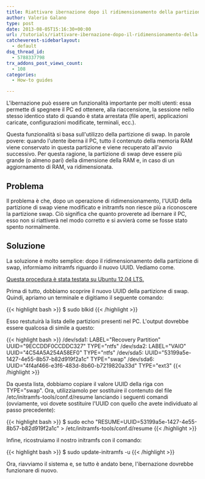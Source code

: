 ```yaml
---
title: Riattivare ibernazione dopo il ridimensionamento della partizione swap
author: Valerio Galano
type: post
date: 2013-08-05T15:16:30+00:00
url: /tutorials/riattivare-ibernazione-dopo-il-ridimensionamento-della-partizione-swap/
catcheverest-sidebarlayout:
  - default
dsq_thread_id:
  - 5788337798
trx_addons_post_views_count:
  - 108
categories:
  - How-to guides

---
```

L'ibernazione può essere un funzionalità importante per molti utenti: essa permette di spegnere il PC ed ottenere, alla riaccensione, la sessione nello stesso identico stato di quando è stata arrestata (file aperti, applicazioni caricate, configurazioni modificate, terminali, ecc.).

Questa funzionalità si basa sull'utilizzo della partizione di swap. In parole povere: quando l'utente iberna il PC, tutto il contenuto della memoria RAM viene conservato in questa partizione e viene recuperato all'avvio successivo. Per questa ragione, la partizione di swap deve essere più grande (o almeno pari) della dimensione della RAM e, in caso di un aggiornamento di RAM, va ridimensionata.

## Problema

Il problema è che, dopo un operazione di ridimensionamento, l'UUID della partizione di swap viene modificato e initramfs non riesce più a riconoscere la partizione swap. Ciò significa che quanto proverete ad ibernare il PC, esso non si riattiverà nel modo corretto e si avvierà come se fosse stato spento normalmente.

## Soluzione

La soluzione è molto semplice: dopo il ridimensionamento della partizione di swap, informiamo initramfs riguardo il nuovo UUID. Vediamo come.



<span style="text-decoration: underline;">Questa procedura è stata testata su Ubuntu 12.04 LTS.</span>

Prima di tutto, dobbiamo scoprire il nuovo UUID della partizione di swap. Quindi, apriamo un terminale e digitiamo il seguente comando:

{{< highlight bash >}}
$ sudo blkid
{{< /highlight >}}

Esso restutuirà la lista delle partizioni presenti nel PC. L'output dovrebbe essere qualcosa di simile a questo:

{{< highlight bash >}}
/dev/sda1: LABEL="Recovery Partition" UUID="9ECCDDF0CCDDC327" TYPE="ntfs" 
/dev/sda2: LABEL="VAIO" UUID="4C54A5A254A58EF0" TYPE="ntfs" 
/dev/sda5: UUID="53199a5e-1427-4e55-8b57-b82d919f2a1c" TYPE="swap" 
/dev/sda6: UUID="4f4af466-e3f6-483d-8b60-b7219820a33d" TYPE="ext3"
{{< /highlight >}}

Da questa lista, dobbiamo copiare il valore UUID della riga con TYPE="swap". Ora, utilizziamolo per sostituire il contenuto del file /etc/initramfs-tools/conf.d/resume lanciando i seguenti comandi (ovviamente, voi dovete sostituire l'UUID con quello che avete individuato al passo precedente):

{{< highlight bash >}}
$ sudo echo "RESUME=UUID=53199a5e-1427-4e55-8b57-b82d919f2a1c" > /etc/initramfs-tools/conf.d/resume
{{< /highlight >}}

Infine, ricostruiamo il nostro initramfs con il comando:

{{< highlight bash >}}
$ sudo update-initramfs -u
{{< /highlight >}}

Ora, riavviamo il sistema e, se tutto è andato bene, l'ibernazione dovrebbe funzionare di nuovo.